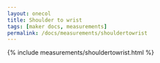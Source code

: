 ```yaml
---
layout: onecol
title: Shoulder to wrist
tags: [maker docs, measurements]
permalink: /docs/measurements/shouldertowrist
---
```

{% include measurements/shouldertowrist.html %}

